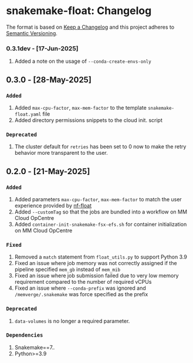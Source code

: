 # snakemake-float: Changelog

The format is based on [Keep a Changelog](https://keepachangelog.com/en/1.0.0/)
and this project adheres to [Semantic Versioning](https://semver.org/spec/v2.0.0.html).

### 0.3.1dev - [17-Jun-2025]

1. Added a note on the usage of `--conda-create-envs-only`

## 0.3.0 - [28-May-2025]

### `Added`

1. Added `max-cpu-factor`, `max-mem-factor` to the template `snakemake-float.yaml` file
2. Added directory permissions snippets to the cloud init. script

### `Deprecated`

1. The cluster default for `retries` has been set to 0 now to make the retry behavior more transparent to the user.

## 0.2.0 - [21-May-2025]

### `Added`

1. Added parameters `max-cpu-factor`, `max-mem-factor` to match the user experience provided by [nf-float](https://github.com/MemVerge/nf-float)
2. Added `--customTag` so that the jobs are bundled into a workflow on MM Cloud OpCentre
3. Added `container-init-snakemake-fsx-efs.sh` for container initialization on MM Cloud OpCentre

### `Fixed`

1. Removed a `match` statement from `float_utils.py` to support Python 3.9
2. Fixed an issue where job memory was not correctly assigned if the pipeline specified `mem_gb` instead of `mem_mib`
3. Fixed an issue where job submission failed due to very low memory requirement compared to the number of required vCPUs
4. Fixed an issue where `--conda-prefix` was ignored and `/memverge/.snakemake` was force specified as the prefix

### `Deprecated`

1. `data-volumes` is no longer a required parameter.

### `Dependencies`

1. Snakemake==7.*.*
2. Python>=3.9